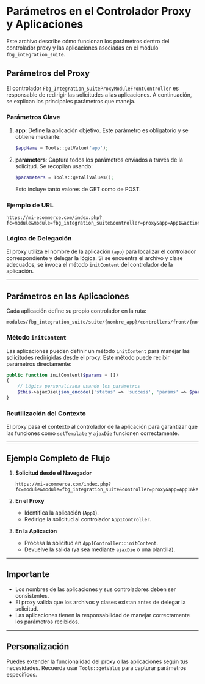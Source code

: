 
# Parámetros en el Controlador Proxy y Aplicaciones

Este archivo describe cómo funcionan los parámetros dentro del controlador proxy y las aplicaciones asociadas en el módulo `fbg_integration_suite`.

## Parámetros del Proxy

El controlador `Fbg_Integration_SuiteProxyModuleFrontController` es responsable de redirigir las solicitudes a las aplicaciones. A continuación, se explican los principales parámetros que maneja.

### Parámetros Clave

1. **app**: Define la aplicación objetivo. Este parámetro es obligatorio y se obtiene mediante:
   ```php
   $appName = Tools::getValue('app');
   ```

2. **parameters**: Captura todos los parámetros enviados a través de la solicitud. Se recopilan usando:
   ```php
   $parameters = Tools::getAllValues();
   ```
   Esto incluye tanto valores de GET como de POST.

### Ejemplo de URL

```plaintext
https://mi-ecommerce.com/index.php?fc=module&module=fbg_integration_suite&controller=proxy&app=App1&action=customAction
```

### Lógica de Delegación

El proxy utiliza el nombre de la aplicación (`app`) para localizar el controlador correspondiente y delegar la lógica. Si se encuentra el archivo y clase adecuados, se invoca el método `initContent` del controlador de la aplicación.

---

## Parámetros en las Aplicaciones

Cada aplicación define su propio controlador en la ruta:
```
modules/fbg_integration_suite/suite/{nombre_app}/controllers/front/{nombre_app}.php
```

### Método `initContent`

Las aplicaciones pueden definir un método `initContent` para manejar las solicitudes redirigidas desde el proxy. Este método puede recibir parámetros directamente:

```php
public function initContent($params = [])
{
    // Lógica personalizada usando los parámetros
    $this->ajaxDie(json_encode(['status' => 'success', 'params' => $params]));
}
```

### Reutilización del Contexto

El proxy pasa el contexto al controlador de la aplicación para garantizar que las funciones como `setTemplate` y `ajaxDie` funcionen correctamente.

---

## Ejemplo Completo de Flujo

1. **Solicitud desde el Navegador**
   ```plaintext
   https://mi-ecommerce.com/index.php?fc=module&module=fbg_integration_suite&controller=proxy&app=App1&key=value
   ```

2. **En el Proxy**
   - Identifica la aplicación (`App1`).
   - Redirige la solicitud al controlador `App1Controller`.

3. **En la Aplicación**
   - Procesa la solicitud en `App1Controller::initContent`.
   - Devuelve la salida (ya sea mediante `ajaxDie` o una plantilla).

---

## Importante

- Los nombres de las aplicaciones y sus controladores deben ser consistentes.
- El proxy valida que los archivos y clases existan antes de delegar la solicitud.
- Las aplicaciones tienen la responsabilidad de manejar correctamente los parámetros recibidos.

---

## Personalización

Puedes extender la funcionalidad del proxy o las aplicaciones según tus necesidades. Recuerda usar `Tools::getValue` para capturar parámetros específicos.
